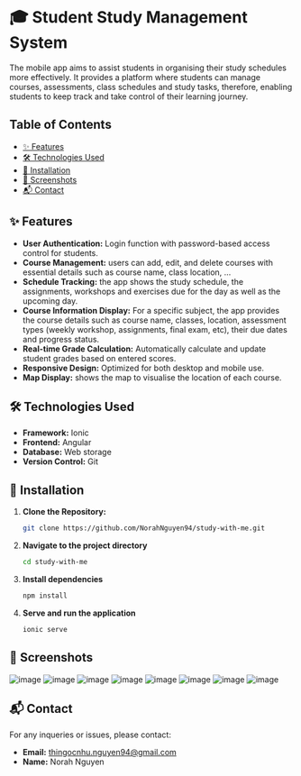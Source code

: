 # 🎓 Student Study Management System

The mobile app aims to assist students in organising their study schedules more effectively. 
It provides a platform where students can manage courses, assessments, class schedules and study tasks, therefore, enabling students to keep track and take control of their learning journey.

## Table of Contents
- [✨ Features](#features)
- [🛠 Technologies Used](#technologies-used)
- [🚀 Installation](#installation)
- [📸 Screenshots](#screenshots)
- [📬 Contact](#contact)

## ✨ Features 
- **User Authentication:** Login function with password-based access control for students.
- **Course Management:** users can add, edit, and delete courses with essential details such as course name, class location, …
- **Schedule Tracking:** the app shows the study schedule, the assignments, workshops and exercises due for the day as well as the upcoming day.
- **Course Information Display:** For a specific subject, the app provides the course details such as course name, classes, location, assessment types (weekly workshop, assignments, final exam, etc), their due dates and progress status.
- **Real-time Grade Calculation:** Automatically calculate and update student grades based on entered scores.
- **Responsive Design:** Optimized for both desktop and mobile use.
- **Map Display:** shows the map to visualise the location of each course.

## 🛠 Technologies Used
- **Framework:** Ionic 
- **Frontend:** Angular
- **Database:** Web storage
- **Version Control:** Git

## 🚀 Installation

1. **Clone the Repository:**
   ```bash
   git clone https://github.com/NorahNguyen94/study-with-me.git
2. **Navigate to the project directory**
   ```bash
   cd study-with-me
3. **Install dependencies**
   ```bash
   npm install
2. **Serve and run the application**
   ```bash
   ionic serve 

## 📸 Screenshots
![image](https://github.com/user-attachments/assets/f2b2f26b-d65f-433c-9ad7-4215b728f31b)
![image](https://github.com/user-attachments/assets/87b3fd2c-f86c-49e2-bb53-b433da96ee8f)
![image](https://github.com/user-attachments/assets/670e92df-6341-4853-a36a-933469783f05)
![image](https://github.com/user-attachments/assets/d1d92a73-27f4-4265-afce-89003f66bf8d)
![image](https://github.com/user-attachments/assets/4cfafb2a-d6b0-4568-8bc4-2a9a09f7f7b1)
![image](https://github.com/user-attachments/assets/8c69bf51-0b37-428b-b118-2806e5fe121e)
![image](https://github.com/user-attachments/assets/4f7a3a50-ae09-41cd-9a0a-4e2768e2f81a)
![image](https://github.com/user-attachments/assets/d5eff4ef-4293-4c0a-830a-bf1b248b6d68)


## 📬 Contact
For any inqueries or issues, please contact:
- **Email:** thingocnhu.nguyen94@gmail.com
- **Name:** Norah Nguyen
